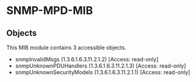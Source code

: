 # SNMP-MPD-MIB

## Objects

This MIB module contains 3 accessible objects.

- snmpInvalidMsgs (1.3.6.1.6.3.11.2.1.2) [Access: read-only]
- snmpUnknownPDUHandlers (1.3.6.1.6.3.11.2.1.3) [Access: read-only]
- snmpUnknownSecurityModels (1.3.6.1.6.3.11.2.1.1) [Access: read-only]
